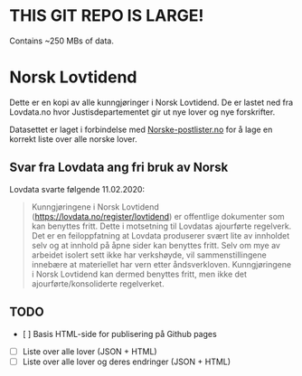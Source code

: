# THIS GIT REPO IS LARGE!

Contains ~250 MBs of data.

# Norsk Lovtidend

Dette er en kopi av alle kunngjøringer i Norsk Lovtidend. De er lastet ned fra Lovdata.no hvor Justisdepartementet gir ut nye lover og nye forskrifter.

Datasettet er laget i forbindelse med [Norske-postlister.no](https://norske-postlister.no/) for å lage en korrekt liste over alle norske lover.


## Svar fra Lovdata ang fri bruk av Norsk

Lovdata svarte følgende 11.02.2020:

> Kunngjøringene i Norsk Lovtidend (https://lovdata.no/register/lovtidend) er offentlige dokumenter som kan benyttes fritt. Dette i motsetning til Lovdatas ajourførte regelverk. Det er en feiloppfatning at Lovdata produserer svært lite av innholdet selv og at innhold på åpne sider kan benyttes fritt. Selv om mye av arbeidet isolert sett ikke har verkshøyde, vil sammenstillingene innebære at materiellet har vern etter åndsverkloven. Kunngjøringene i Norsk Lovtidend kan dermed benyttes fritt, men ikke det ajourførte/konsoliderte regelverket.


## TODO

- [ ] Basis HTML-side for publisering på Github pages
- [ ] Liste over alle lover (JSON + HTML)
- [ ] Liste over alle lover og deres endringer (JSON + HTML)
